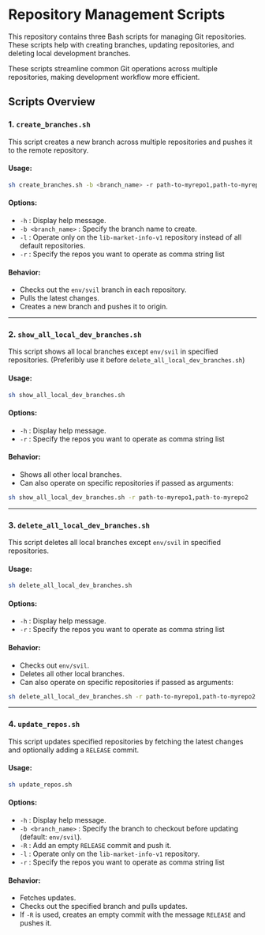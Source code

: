 # Repository Management Scripts

This repository contains three Bash scripts for managing Git repositories. These scripts help with creating branches, updating repositories, and deleting local development branches.

These scripts streamline common Git operations across multiple repositories, making development workflow more efficient.

## Scripts Overview

### 1. `create_branches.sh`
This script creates a new branch across multiple repositories and pushes it to the remote repository.

#### Usage:
```bash
sh create_branches.sh -b <branch_name> -r path-to-myrepo1,path-to-myrepo2
```

#### Options:
- `-h` : Display help message.
- `-b <branch_name>` : Specify the branch name to create.
- `-l` : Operate only on the `lib-market-info-v1` repository instead of all default repositories.
- `-r` : Specify the repos you want to operate as comma string list

#### Behavior:
- Checks out the `env/svil` branch in each repository.
- Pulls the latest changes.
- Creates a new branch and pushes it to origin.

---

### 2. `show_all_local_dev_branches.sh`
This script shows all local branches except `env/svil` in specified repositories. (Preferibly use it before `delete_all_local_dev_branches.sh`)

#### Usage:
```bash
sh show_all_local_dev_branches.sh
```

#### Options:
- `-h` : Display help message.
- `-r` : Specify the repos you want to operate as comma string list

#### Behavior:
- Shows all other local branches.
- Can also operate on specific repositories if passed as arguments:
```bash
sh show_all_local_dev_branches.sh -r path-to-myrepo1,path-to-myrepo2
```

---

### 3. `delete_all_local_dev_branches.sh`
This script deletes all local branches except `env/svil` in specified repositories.

#### Usage:
```bash
sh delete_all_local_dev_branches.sh
```

#### Options:
- `-h` : Display help message.
- `-r` : Specify the repos you want to operate as comma string list

#### Behavior:
- Checks out `env/svil`.
- Deletes all other local branches.
- Can also operate on specific repositories if passed as arguments:
```bash
sh delete_all_local_dev_branches.sh -r path-to-myrepo1,path-to-myrepo2
```

---

### 4. `update_repos.sh`
This script updates specified repositories by fetching the latest changes and optionally adding a `RELEASE` commit.

#### Usage:
```bash
sh update_repos.sh
```

#### Options:
- `-h` : Display help message.
- `-b <branch_name>` : Specify the branch to checkout before updating (default: `env/svil`).
- `-R` : Add an empty `RELEASE` commit and push it.
- `-l` : Operate only on the `lib-market-info-v1` repository.
- `-r` : Specify the repos you want to operate as comma string list

#### Behavior:
- Fetches updates.
- Checks out the specified branch and pulls updates.
- If `-R` is used, creates an empty commit with the message `RELEASE` and pushes it.

